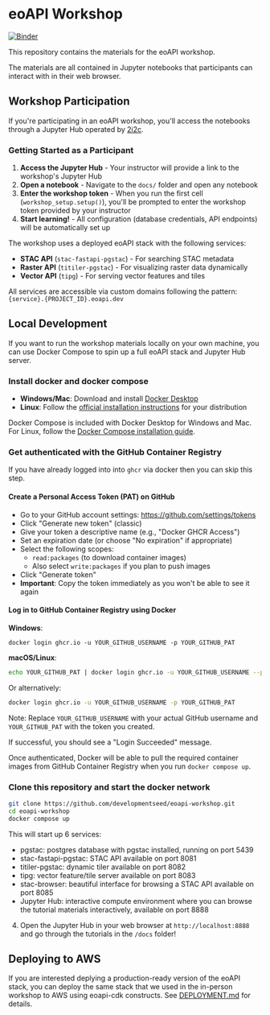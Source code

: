 # eoAPI Workshop

[![Binder](https://binder.opensci.2i2c.cloud/badge_logo.svg)](https://binder.opensci.2i2c.cloud/v2/gh/developmentseed/eoapi-workshop/main?urlpath=%2Fdoc%2Ftree%2Fdocs%2F00-introduction.ipynb)

This repository contains the materials for the eoAPI workshop.

The materials are all contained in Jupyter notebooks that participants can interact with in their web browser.

## Workshop Participation

If you're participating in an eoAPI workshop, you'll access the notebooks through a Jupyter Hub operated by [2i2c](https://2i2c.org).

### Getting Started as a Participant

1. **Access the Jupyter Hub** - Your instructor will provide a link to the workshop's Jupyter Hub
2. **Open a notebook** - Navigate to the `docs/` folder and open any notebook
3. **Enter the workshop token** - When you run the first cell (`workshop_setup.setup()`), you'll be prompted to enter the workshop token provided by your instructor
4. **Start learning!** - All configuration (database credentials, API endpoints) will be automatically set up

The workshop uses a deployed eoAPI stack with the following services:

- **STAC API** (`stac-fastapi-pgstac`) - For searching STAC metadata
- **Raster API** (`titiler-pgstac`) - For visualizing raster data dynamically
- **Vector API** (`tipg`) - For serving vector features and tiles

All services are accessible via custom domains following the pattern: `{service}.{PROJECT_ID}.eoapi.dev`

## Local Development

If you want to run the workshop materials locally on your own machine, you can use Docker Compose to spin up a full eoAPI stack and Jupyter Hub server.

### Install docker and docker compose

- **Windows/Mac**: Download and install [Docker Desktop](https://www.docker.com/products/docker-desktop/)
- **Linux**: Follow the [official installation instructions](https://docs.docker.com/engine/install/) for your distribution

Docker Compose is included with Docker Desktop for Windows and Mac. For Linux, follow the [Docker Compose installation guide](https://docs.docker.com/compose/install/).

### Get authenticated with the GitHub Container Registry

If you have already logged into into `ghcr` via docker then you can skip this step.

#### Create a Personal Access Token (PAT) on GitHub

- Go to your GitHub account settings: <https://github.com/settings/tokens>
- Click "Generate new token" (classic)
- Give your token a descriptive name (e.g., "Docker GHCR Access")
- Set an expiration date (or choose "No expiration" if appropriate)
- Select the following scopes:
  - `read:packages` (to download container images)
  - Also select `write:packages` if you plan to push images
- Click "Generate token"
- **Important**: Copy the token immediately as you won't be able to see it again

#### Log in to GitHub Container Registry using Docker

**Windows**:

```
docker login ghcr.io -u YOUR_GITHUB_USERNAME -p YOUR_GITHUB_PAT
```

**macOS/Linux**:

```bash
echo YOUR_GITHUB_PAT | docker login ghcr.io -u YOUR_GITHUB_USERNAME --password-stdin
```

Or alternatively:

```bash
docker login ghcr.io -u YOUR_GITHUB_USERNAME -p YOUR_GITHUB_PAT
```

Note: Replace `YOUR_GITHUB_USERNAME` with your actual GitHub username and `YOUR_GITHUB_PAT` with the token you created.

If successful, you should see a "Login Succeeded" message.

Once authenticated, Docker will be able to pull the required container images from GitHub Container Registry when you run `docker compose up`.

### Clone this repository and start the docker network

```bash
git clone https://github.com/developmentseed/eoapi-workshop.git
cd eoapi-workshop
docker compose up
```

This will start up 6 services:

- pgstac: postgres database with pgstac installed, running on port 5439
- stac-fastapi-pgstac: STAC API available on port 8081
- titiler-pgstac: dynamic tiler available on port 8082
- tipg: vector feature/tile server available on port 8083
- stac-browser: beautiful interface for browsing a STAC API available on port 8085
- Jupyter Hub: interactive compute environment where you can browse the tutorial materials interactively, available on port 8888

4. Open the Jupyter Hub in your web browser at `http://localhost:8888` and go through the tutorials in the `/docs` folder!

## Deploying to AWS

If you are interested deplying a production-ready version of the eoAPI stack, you can deploy the same stack that we used in the in-person workshop to AWS using eoapi-cdk constructs. See [DEPLOYMENT.md](./DEPLOYMENT.md) for details.
